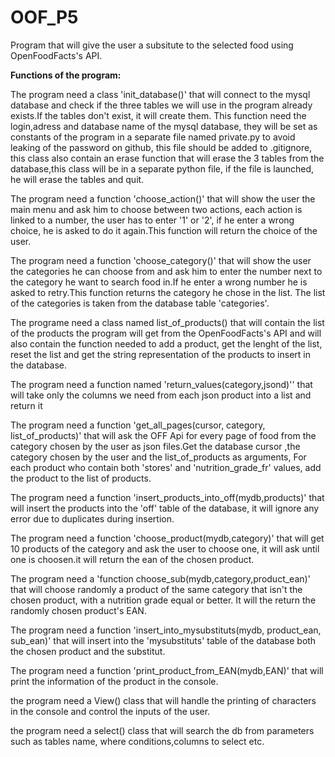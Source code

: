 # OOF_P5
Program that will give the user a subsitute to the selected food using OpenFoodFacts's API.

**Functions of the program:**

The program need a class 'init_database()' that will connect to the mysql database and check if the three tables we will use in the program already exists.If the tables don't exist, it will create them. This function need the login,adress and database name of the mysql database, they will be set as constants of the program in a separate file named private.py to avoid leaking of the password on github, this file should be added to .gitignore, this class also contain an erase function that will erase the 3 tables from the database,this class will be in a separate python file, if the file is launched, he will erase the tables and quit.

The program need a function 'choose_action()' that will show the user the main menu and ask him to choose between two actions, each action is linked to a number, the user has to enter '1' or '2', if he enter a wrong choice, he is asked to do it again.This function will return the choice of the user.

The program need a function 'choose_category()' that will show the user the categories he can choose from and ask him to enter the number next to the category he want to search food in.If he enter a wrong number  he is asked to retry.This function returns the category he chose in the list. The list of the categories is taken from the database table 'categories'.

The programe need a class named list_of_products() that will contain the list of the products the program will get from the OpenFoodFacts's API and will also contain the function needed to add a product, get the lenght of the list, reset the list and get the string representation of the products to insert in the database.

The program need a function named 'return_values(category,jsond)'' that will take only the columns we need from each json product into a list  and return it

The program need a function 'get_all_pages(cursor, category, list_of_products)' that will ask the OFF Api for every page of food from the category chosen by the user as json files.Get the database cursor ,the category chosen by the user and the list_of_products as arguments, For each product who contain both 'stores' and 'nutrition_grade_fr' values, add the product to the list of products.

The program need a function 'insert_products_into_off(mydb,products)' that will insert the products into the 'off' table of the database, it will ignore any error due to duplicates during insertion.

The program need a function 'choose_product(mydb,category)' that will get 10 products of the category and ask the user to choose one, it will ask until one is choosen.it will return the ean of the chosen product.

The program need a 'function choose_sub(mydb,category,product_ean)' that will choose randomly a product of the same category that isn't the chosen product, with a nutrition grade equal or better. It will the return the randomly chosen product's EAN.

The program need a function 'insert_into_mysubstituts(mydb, product_ean, sub_ean)' that will insert into the 'mysubstituts' table of the database both the chosen product and the substitut.

The program need a function 'print_product_from_EAN(mydb,EAN)' that will print the information of the product in the console.

the program need a View() class that will handle the printing of characters in the console and control the inputs of the user.

the program need a select() class that will search the db from parameters such as tables name, where conditions,columns to select etc.
